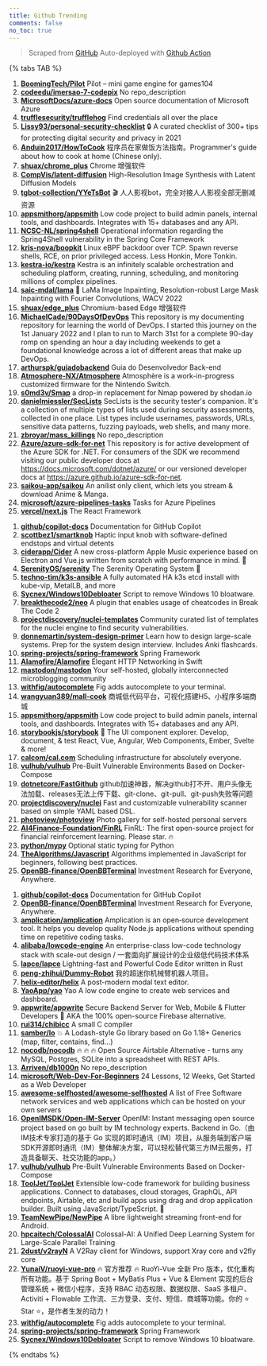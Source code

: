 ```yaml
---
title: Github Trending
comments: false
no_toc: true
---
```


> Scraped from [GitHub](https://github.com/trending)
Auto-deployed with [Github Action](https://docs.github.com/en/actions)

{% tabs TAB %}
<!-- tab Daily -->
1. [**BoomingTech/Pilot**](https://github.com/BoomingTech/Pilot)
Pilot – mini game engine for games104
2. [**codeedu/imersao-7-codepix**](https://github.com/codeedu/imersao-7-codepix)
No repo_description
3. [**MicrosoftDocs/azure-docs**](https://github.com/MicrosoftDocs/azure-docs)
Open source documentation of Microsoft Azure
4. [**trufflesecurity/trufflehog**](https://github.com/trufflesecurity/trufflehog)
Find credentials all over the place
5. [**Lissy93/personal-security-checklist**](https://github.com/Lissy93/personal-security-checklist)
🔒 A curated checklist of 300+ tips for protecting digital security and privacy in 2021
6. [**Anduin2017/HowToCook**](https://github.com/Anduin2017/HowToCook)
程序员在家做饭方法指南。Programmer's guide about how to cook at home (Chinese only).
7. [**shuax/chrome_plus**](https://github.com/shuax/chrome_plus)
Chrome 增强软件
8. [**CompVis/latent-diffusion**](https://github.com/CompVis/latent-diffusion)
High-Resolution Image Synthesis with Latent Diffusion Models
9. [**tgbot-collection/YYeTsBot**](https://github.com/tgbot-collection/YYeTsBot)
🎬 人人影视bot，完全对接人人影视全部无删减资源
10. [**appsmithorg/appsmith**](https://github.com/appsmithorg/appsmith)
Low code project to build admin panels, internal tools, and dashboards. Integrates with 15+ databases and any API.
11. [**NCSC-NL/spring4shell**](https://github.com/NCSC-NL/spring4shell)
Operational information regarding the Spring4Shell vulnerability in the Spring Core Framework
12. [**kris-nova/boopkit**](https://github.com/kris-nova/boopkit)
Linux eBPF backdoor over TCP. Spawn reverse shells, RCE, on prior privileged access. Less Honkin, More Tonkin.
13. [**kestra-io/kestra**](https://github.com/kestra-io/kestra)
Kestra is an infinitely scalable orchestration and scheduling platform, creating, running, scheduling, and monitoring millions of complex pipelines.
14. [**saic-mdal/lama**](https://github.com/saic-mdal/lama)
🦙 LaMa Image Inpainting, Resolution-robust Large Mask Inpainting with Fourier Convolutions, WACV 2022
15. [**shuax/edge_plus**](https://github.com/shuax/edge_plus)
Chromium-based Edge 增强软件
16. [**MichaelCade/90DaysOfDevOps**](https://github.com/MichaelCade/90DaysOfDevOps)
This repository is my documenting repository for learning the world of DevOps. I started this journey on the 1st January 2022 and I plan to run to March 31st for a complete 90-day romp on spending an hour a day including weekends to get a foundational knowledge across a lot of different areas that make up DevOps.
17. [**arthurspk/guiadobackend**](https://github.com/arthurspk/guiadobackend)
Guia do Desenvolvedor Back-end
18. [**Atmosphere-NX/Atmosphere**](https://github.com/Atmosphere-NX/Atmosphere)
Atmosphère is a work-in-progress customized firmware for the Nintendo Switch.
19. [**s0md3v/Smap**](https://github.com/s0md3v/Smap)
a drop-in replacement for Nmap powered by shodan.io
20. [**danielmiessler/SecLists**](https://github.com/danielmiessler/SecLists)
SecLists is the security tester's companion. It's a collection of multiple types of lists used during security assessments, collected in one place. List types include usernames, passwords, URLs, sensitive data patterns, fuzzing payloads, web shells, and many more.
21. [**zbroyar/mass_killings**](https://github.com/zbroyar/mass_killings)
No repo_description
22. [**Azure/azure-sdk-for-net**](https://github.com/Azure/azure-sdk-for-net)
This repository is for active development of the Azure SDK for .NET. For consumers of the SDK we recommend visiting our public developer docs at https://docs.microsoft.com/dotnet/azure/ or our versioned developer docs at https://azure.github.io/azure-sdk-for-net.
23. [**saikou-app/saikou**](https://github.com/saikou-app/saikou)
An anilist only client, which lets you stream & download Anime & Manga.
24. [**microsoft/azure-pipelines-tasks**](https://github.com/microsoft/azure-pipelines-tasks)
Tasks for Azure Pipelines
25. [**vercel/next.js**](https://github.com/vercel/next.js)
The React Framework
<!-- endtab -->
<!-- tab Weekly -->
1. [**github/copilot-docs**](https://github.com/github/copilot-docs)
Documentation for GitHub Copilot
2. [**scottbez1/smartknob**](https://github.com/scottbez1/smartknob)
Haptic input knob with software-defined endstops and virtual detents
3. [**ciderapp/Cider**](https://github.com/ciderapp/Cider)
A new cross-platform Apple Music experience based on Electron and Vue.js written from scratch with performance in mind. 🚀
4. [**SerenityOS/serenity**](https://github.com/SerenityOS/serenity)
The Serenity Operating System 🐞
5. [**techno-tim/k3s-ansible**](https://github.com/techno-tim/k3s-ansible)
A fully automated HA k3s etcd install with kube-vip, MetalLB, and more
6. [**Sycnex/Windows10Debloater**](https://github.com/Sycnex/Windows10Debloater)
Script to remove Windows 10 bloatware.
7. [**breakthecode2/neo**](https://github.com/breakthecode2/neo)
A plugin that enables usage of cheatcodes in Break The Code 2
8. [**projectdiscovery/nuclei-templates**](https://github.com/projectdiscovery/nuclei-templates)
Community curated list of templates for the nuclei engine to find security vulnerabilities.
9. [**donnemartin/system-design-primer**](https://github.com/donnemartin/system-design-primer)
Learn how to design large-scale systems. Prep for the system design interview. Includes Anki flashcards.
10. [**spring-projects/spring-framework**](https://github.com/spring-projects/spring-framework)
Spring Framework
11. [**Alamofire/Alamofire**](https://github.com/Alamofire/Alamofire)
Elegant HTTP Networking in Swift
12. [**mastodon/mastodon**](https://github.com/mastodon/mastodon)
Your self-hosted, globally interconnected microblogging community
13. [**withfig/autocomplete**](https://github.com/withfig/autocomplete)
Fig adds autocomplete to your terminal.
14. [**wangyuan389/mall-cook**](https://github.com/wangyuan389/mall-cook)
商城低代码平台，可视化搭建H5、小程序多端商城
15. [**appsmithorg/appsmith**](https://github.com/appsmithorg/appsmith)
Low code project to build admin panels, internal tools, and dashboards. Integrates with 15+ databases and any API.
16. [**storybookjs/storybook**](https://github.com/storybookjs/storybook)
📓 The UI component explorer. Develop, document, & test React, Vue, Angular, Web Components, Ember, Svelte & more!
17. [**calcom/cal.com**](https://github.com/calcom/cal.com)
Scheduling infrastructure for absolutely everyone.
18. [**vulhub/vulhub**](https://github.com/vulhub/vulhub)
Pre-Built Vulnerable Environments Based on Docker-Compose
19. [**dotnetcore/FastGithub**](https://github.com/dotnetcore/FastGithub)
github加速神器，解决github打不开、用户头像无法加载、releases无法上传下载、git-clone、git-pull、git-push失败等问题
20. [**projectdiscovery/nuclei**](https://github.com/projectdiscovery/nuclei)
Fast and customizable vulnerability scanner based on simple YAML based DSL.
21. [**photoview/photoview**](https://github.com/photoview/photoview)
Photo gallery for self-hosted personal servers
22. [**AI4Finance-Foundation/FinRL**](https://github.com/AI4Finance-Foundation/FinRL)
FinRL: The first open-source project for financial reinforcement learning. Please star. 🔥
23. [**python/mypy**](https://github.com/python/mypy)
Optional static typing for Python
24. [**TheAlgorithms/Javascript**](https://github.com/TheAlgorithms/Javascript)
Algorithms implemented in JavaScript for beginners, following best practices.
25. [**OpenBB-finance/OpenBBTerminal**](https://github.com/OpenBB-finance/OpenBBTerminal)
Investment Research for Everyone, Anywhere.
<!-- endtab -->
<!-- tab Monthly -->
1. [**github/copilot-docs**](https://github.com/github/copilot-docs)
Documentation for GitHub Copilot
2. [**OpenBB-finance/OpenBBTerminal**](https://github.com/OpenBB-finance/OpenBBTerminal)
Investment Research for Everyone, Anywhere.
3. [**amplication/amplication**](https://github.com/amplication/amplication)
Amplication is an open‑source development tool. It helps you develop quality Node.js applications without spending time on repetitive coding tasks.
4. [**alibaba/lowcode-engine**](https://github.com/alibaba/lowcode-engine)
An enterprise-class low-code technology stack with scale-out design / 一套面向扩展设计的企业级低代码技术体系
5. [**lapce/lapce**](https://github.com/lapce/lapce)
Lightning-fast and Powerful Code Editor written in Rust
6. [**peng-zhihui/Dummy-Robot**](https://github.com/peng-zhihui/Dummy-Robot)
我的超迷你机械臂机器人项目。
7. [**helix-editor/helix**](https://github.com/helix-editor/helix)
A post-modern modal text editor.
8. [**YaoApp/yao**](https://github.com/YaoApp/yao)
Yao A low code engine to create web services and dashboard.
9. [**appwrite/appwrite**](https://github.com/appwrite/appwrite)
Secure Backend Server for Web, Mobile & Flutter Developers 🚀 AKA the 100% open-source Firebase alternative.
10. [**rui314/chibicc**](https://github.com/rui314/chibicc)
A small C compiler
11. [**samber/lo**](https://github.com/samber/lo)
💥 A Lodash-style Go library based on Go 1.18+ Generics (map, filter, contains, find...)
12. [**nocodb/nocodb**](https://github.com/nocodb/nocodb)
🔥 🔥 🔥 Open Source Airtable Alternative - turns any MySQL, Postgres, SQLite into a spreadsheet with REST APIs.
13. [**Arriven/db1000n**](https://github.com/Arriven/db1000n)
No repo_description
14. [**microsoft/Web-Dev-For-Beginners**](https://github.com/microsoft/Web-Dev-For-Beginners)
24 Lessons, 12 Weeks, Get Started as a Web Developer
15. [**awesome-selfhosted/awesome-selfhosted**](https://github.com/awesome-selfhosted/awesome-selfhosted)
A list of Free Software network services and web applications which can be hosted on your own servers
16. [**OpenIMSDK/Open-IM-Server**](https://github.com/OpenIMSDK/Open-IM-Server)
OpenIM: Instant messaging open source project based on go built by IM technology experts. Backend in Go.（由IM技术专家打造的基于 Go 实现的即时通讯（IM）项目，从服务端到客户端SDK开源即时通讯（IM）整体解决方案，可以轻松替代第三方IM云服务，打造具备聊天、社交功能的app。）
17. [**vulhub/vulhub**](https://github.com/vulhub/vulhub)
Pre-Built Vulnerable Environments Based on Docker-Compose
18. [**ToolJet/ToolJet**](https://github.com/ToolJet/ToolJet)
Extensible low-code framework for building business applications. Connect to databases, cloud storages, GraphQL, API endpoints, Airtable, etc and build apps using drag and drop application builder. Built using JavaScript/TypeScript. 🚀
19. [**TeamNewPipe/NewPipe**](https://github.com/TeamNewPipe/NewPipe)
A libre lightweight streaming front-end for Android.
20. [**hpcaitech/ColossalAI**](https://github.com/hpcaitech/ColossalAI)
Colossal-AI: A Unified Deep Learning System for Large-Scale Parallel Training
21. [**2dust/v2rayN**](https://github.com/2dust/v2rayN)
A V2Ray client for Windows, support Xray core and v2fly core
22. [**YunaiV/ruoyi-vue-pro**](https://github.com/YunaiV/ruoyi-vue-pro)
🔥 官方推荐 🔥 RuoYi-Vue 全新 Pro 版本，优化重构所有功能。基于 Spring Boot + MyBatis Plus + Vue & Element 实现的后台管理系统 + 微信小程序，支持 RBAC 动态权限、数据权限、SaaS 多租户、Activiti + Flowable 工作流、三方登录、支付、短信、商城等功能。你的 ⭐️ Star ⭐️，是作者生发的动力！
23. [**withfig/autocomplete**](https://github.com/withfig/autocomplete)
Fig adds autocomplete to your terminal.
24. [**spring-projects/spring-framework**](https://github.com/spring-projects/spring-framework)
Spring Framework
25. [**Sycnex/Windows10Debloater**](https://github.com/Sycnex/Windows10Debloater)
Script to remove Windows 10 bloatware.
<!-- endtab -->
{% endtabs %}

